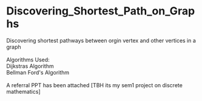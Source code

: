 # Discovering_Shortest_Path_on_Graphs
Discovering shortest pathways between orgin vertex and other vertices in a graph 
<br>
<br>
Algorithms Used:
<br>
    Dijkstras Algorithm
<br>
    Bellman Ford's Algorithm
<br><br>
A referral PPT has been attached [TBH its my sem1 project on discrete mathematics]
